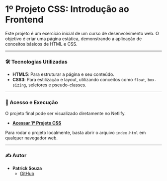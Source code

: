 # 1º Projeto CSS: Introdução ao Frontend

Este projeto é um exercício inicial de um curso de desenvolvimento web. O objetivo é criar uma página estática, demonstrando a aplicação de conceitos básicos de HTML e CSS.

---

### 🛠️ Tecnologias Utilizadas

-   **HTML5**: Para estruturar a página e seu conteúdo.
-   **CSS3**: Para estilização e layout, utilizando conceitos como `float`, `box-sizing`, seletores e pseudo-classes.

---

### 🚀 Acesso e Execução

O projeto final pode ser visualizado diretamente no Netlify.

-   **[Acessar 1º Projeto CSS](https://1projeto-css.netlify.app/)**

Para rodar o projeto localmente, basta abrir o arquivo `index.html` em qualquer navegador web.

---

### ✍️ Autor

-   **Patrick Souza**
    -   [GitHub](https://github.com/PatrickCaramico)
